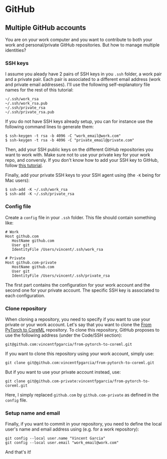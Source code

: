# GitHub

## Multiple GitHub accounts

You are on your work computer and you want to contribute to both your work and personal/private GitHub repositories. But how to manage multiple identities?

### SSH keys

I assume you aleady have 2 pairs of SSH keys in you `.ssh` folder, a work pair and a private pair. Each pair is associated to a different email address (work and private email addresses). I'll use the following self-explanatory file names for the rest of this tutorial:

```
~/.ssh/work_rsa
~/.ssh/work_rsa.pub
~/.ssh/private_rsa
~/.ssh/private_rsa.pub
```

If you do not have SSH keys already setup, you can for instance use the following command lines to generate them:

```
$ ssh-keygen -t rsa -b 4096 -C "work_email@work.com"
$ ssh-keygen -t rsa -b 4096 -C "private_email@private.com"
```

Then, add your SSH public keys on the different GitHub repositories you want to work with. Make sure not to use your private key for your work repo, and conversly. If you don't know how to add your SSH key to GitHub, follow [this tutorial](https://docs.github.com/en/github/authenticating-to-github/connecting-to-github-with-ssh/adding-a-new-ssh-key-to-your-github-account).

Finally, add your private SSH keys to your SSH agent using (the `-K` being for Mac users):

```
$ ssh-add -K ~/.ssh/work_rsa
$ ssh-add -K ~/.ssh/private_rsa
```


### Config file

Create a `config` file in your `.ssh` folder. This file should contain something like:

```
# Work
Host github.com
   HostName github.com
   User git
   IdentityFile /Users/vincent/.ssh/work_rsa
   
# Private
Host github.com-private  
   HostName github.com
   User git
   IdentityFile /Users/vincent/.ssh/private_rsa
```

The first part contains the configuration for your work account and the second one for your private account. The specific SSH key is associated to each configuration.


### Clone repository

When cloning a repository, you need to specify if you want to use your private or your work account. Let's say that you want to clone the [From PyTorch to CoreML](https://github.com/vincentfpgarcia/from-pytorch-to-coreml) repository. To clone this repository, GitHub proposes to use the following address (under the Code/SSH section):

```
git@github.com:vincentfpgarcia/from-pytorch-to-coreml.git
```

If you want to clone this repository using your work account, simply use:

```
git clone git@github.com:vincentfpgarcia/from-pytorch-to-coreml.git
```

But if you want to use your private account instead, use:

```
git clone git@github.com-private:vincentfpgarcia/from-pytorch-to-coreml.git
```

Here, I simply replaced `github.com` by `github.com-private` as defined in the `config` file.


### Setup name and email

Finally, if you want to commit in your repository, you need to define the local user's name and email address using (e.g. for a work repository):

```
git config --local user.name "Vincent Garcia"
git config --local user.email "work_email@work.com"
```

And that's it!